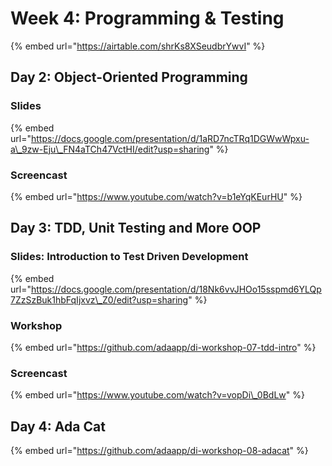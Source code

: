 # Week 4: Programming & Testing

{% embed url="https://airtable.com/shrKs8XSeudbrYwvI" %}

## Day 2: Object-Oriented Programming

### Slides

{% embed url="https://docs.google.com/presentation/d/1aRD7ncTRq1DGWwWpxu-a\_9zw-Eju\_FN4aTCh47VctHI/edit?usp=sharing" %}

### Screencast

{% embed url="https://www.youtube.com/watch?v=b1eYqKEurHU" %}

## Day 3: TDD, Unit Testing and More OOP

### Slides: Introduction to Test Driven Development

{% embed url="https://docs.google.com/presentation/d/18Nk6vvJHOo15sspmd6YLQp7ZzSzBuk1hbFqIjxvz\_Z0/edit?usp=sharing" %}

### Workshop

{% embed url="https://github.com/adaapp/di-workshop-07-tdd-intro" %}

### Screencast

{% embed url="https://www.youtube.com/watch?v=vopDi\_0BdLw" %}

## Day 4: Ada Cat

{% embed url="https://github.com/adaapp/di-workshop-08-adacat" %}


